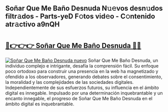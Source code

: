 ## Soñar Que Me Baño Desnuda N𝚞𝚎vos desn𝚞dos filtr𝚊dos - Parts-yeD F𝚘tos vid𝚎o - C𝚘ntenido atr𝚊ctivo a9nQH

# <h2><a href="http://mbdis2l.tromn.icu/?c=So%c3%b1ar+Que+Me+Ba%c3%b1o+Desnuda">🔗👉👉👉 Soñar Que Me Baño Desnuda 🔗🔗</a></h2>

[![Soñar Que Me Baño Desnuda nuevo](https://i.imgur.com/pEAQMta.gif)](http://mbdis2l.tromn.icu/?c=So%c3%b1ar+Que+Me+Ba%c3%b1o+Desnuda)
Soñar Que Me Baño Desnuda, un individuo complejo e intrigante, desafía la comprensión fácil. Su enfoque poco ortodoxo para construir una presencia en la web ha magnetizado y ofendido a los observadores, generando debates sobre el consentimiento, la moralidad y las complejidades de las sociedades digitales. Independientemente de sus esfuerzos futuros, su influencia en el ámbito digital es innegable. Impulsado por una determinación inquebrantable y un encanto innegable, el progreso de Soñar Que Me Baño Desnuda en el ámbito digital es inquebrantable.
